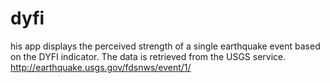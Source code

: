 # dyfi
his app displays the perceived strength of a single earthquake event based on the DYFI indicator.
The data is retrieved from the USGS service. http://earthquake.usgs.gov/fdsnws/event/1/
